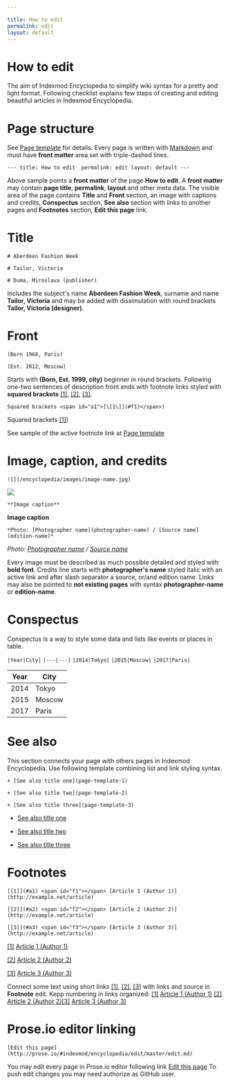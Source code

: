```yaml
---

title: How to edit 
permalink: edit
layout: default
---
```


# How to edit 

The aim of Indexmod Encyclopedia to simplify wiki syntax for a pretty and light format. Following checklist explains few steps of creating and editing beautiful articles in Indexmod Encyclopedia.

# Page structure 

See [Page template](page-template.md) for details. Every page is written with [Markdown](https://daringfireball.net/projects/markdown/syntax) and must have **front matter** area set with triple-dashed lines. 

`---
title: How to edit 
permalink: edit
layout: default
---`

Above sample points a **front matter** of the page **How to edit**. A **front matter** may contain **page title**, **permalink**, **layout** and other meta data. The visible area of the page contains **Title** and **Front** section, an image with captions and credits, **Conspectus** section, **See also** section with links to another pages and **Footnotes** section, **Edit this page** link.

# Title  


`# Aberdeen Fashion Week` 


`# Tailor, Victoria` 


`# Duma, Miroslava (publisher)` 


Includes the subject's name **Aberdeen Fashion Week**, surname and name **Tailor, Victoria** and may be added with dissimulation with round brackets **Tailor, Victoria (designer)**. 

# Front

`(Born 1968, Paris)` 

`(Est. 2012, Moscow)` 

Starts with **(Born, Est. 1999, city)** beginner in round brackets. Following one-two sentences of description front ends with footnote links styled with **squared brackets** <span id="a1">[\[1\]](#f1)</span>, <span id="a2">[\[2\]](#f2)</span>, <span id="a3">[\[3\]](#f3)</span>. 

`Squared brackets <span id="a1">[\[1\]](#f1)</span>)`

Squared brackets <span id="a1">[\[1\]](#f1)</span>)

See sample of the active footnote link at [Page template](page-template.md)

# Image, caption, and credits

`![](/encyclopedia/images/image-name.jpg)`

![](/encyclopedia/images/image-name.jpg)

`**Image caption**`

**Image caption**

`*Photo: [Photographer name](photographer-name) / [Source name](edition-name)*`

*Photo: [Photographer name](photographer-name) / [Source name](edition-name)*

Every image must be described as much possible detailed and styled with **bold font**. Credits line starts with **photographer's name** styled italic with an active link and after slash separator a source, or/and edition name. Links may also be pointed to **not existing pages** with syntax **photographer-name** or **edition-name**.

# Conspectus

Conspectus is a way to style some data and lists like events or places in table. 

`|Year|City|`
`|---|---|`
`|2014|Tokyo|`
`|2015|Moscow|`
`|2017|Paris|`


|Year|City|
|----|-----|
|2014|Tokyo|
|2015|Moscow|
|2017|Paris|

# See also 

This section connects your page with others pages in Indexmod Encyclopedia. Use following template combining list and link styling syntax. 

`+ [See also title one](page-template-1)`

`+ [See also title two](page-template-2)`

`+ [See also title three](page-template-3)`

+ [See also title one](page-template-1)

+ [See also title two](page-template-2)

+ [See also title three](page-template-3)

# Footnotes 

`[[1]](#a1) <span id="f1"></span> [Article 1 (Author 1)](http://example.net/article)`

`[[2]](#a2) <span id="f2"></span> [Article 2 (Author 2)](http://example.net/article)`

`[[3]](#a3) <span id="f3"></span> [Article 3 (Author 3)](http://example.net/article)`

[[1]](#a1) <span id="f1"></span> [Article 1 (Author 1)](http://example.net/article)

[[2]](#a2) <span id="f2"></span> [Article 2 (Author 2)](http://example.net/article)

[[3]](#a3) <span id="f3"></span> [Article 3 (Author 3)](http://example.net/article)



Connect some text using short links <span id="a1">[\[1\]](#f1)</span>, <span id="a2">[\[2\]](#f2)</span>, <span id="a3">[\[3\]](#f3)</span> with links and source in **Footnote** edit. Kepp numbering in links organized: [[1]](#a1) <span id="f1"></span> [Article 1 (Author 1)](http://example.net/article) [[2]](#a2) <span id="f2"></span> [Article 2 (Author 2)](http://example.net/article)[[3]](#a3) <span id="f3"></span> [Article 3 (Author 3)](http://example.net/article)


# Prose.io editor linking

`[Edit this page] (http://prose.io/#indexmod/encyclopedia/edit/master/edit.md)`

You may edit every page in Prose.io editor following link [Edit this page](http://prose.io/#indexmod/encyclopedia/edit/master/edit.md) To push edit changes you may need authorize as GitHub user.
